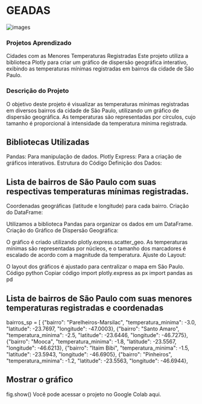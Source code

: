# GEADAS
![images](https://github.com/user-attachments/assets/7dd46eb3-fb0a-42b7-95af-abce3ba0930a)

### Projetos Aprendizado
Cidades com as Menores Temperaturas Registradas
Este projeto utiliza a biblioteca Plotly para criar um gráfico de dispersão geográfica interativo, exibindo as temperaturas mínimas registradas em bairros da cidade de São Paulo.

### Descrição do Projeto
O objetivo deste projeto é visualizar as temperaturas mínimas registradas em diversos bairros da cidade de São Paulo, utilizando um gráfico de dispersão geográfica. As temperaturas são representadas por círculos, cujo tamanho é proporcional à intensidade da temperatura mínima registrada.

## Bibliotecas Utilizadas
Pandas: Para manipulação de dados.
Plotly Express: Para a criação de gráficos interativos.
Estrutura do Código
Definição dos Dados:

## Lista de bairros de São Paulo com suas respectivas temperaturas mínimas registradas.
Coordenadas geográficas (latitude e longitude) para cada bairro.
Criação do DataFrame:

Utilizamos a biblioteca Pandas para organizar os dados em um DataFrame.
Criação do Gráfico de Dispersão Geográfica:

O gráfico é criado utilizando plotly.express.scatter_geo.
As temperaturas mínimas são representadas por núcleos, e o tamanho dos marcadores é escalado de acordo com a magnitude da temperatura.
Ajuste do Layout:

O layout dos gráficos é ajustado para centralizar o mapa em São Paulo.
Código
python
Copiar código
import plotly.express as px
import pandas as pd

## Lista de bairros de São Paulo com suas menores temperaturas registradas e coordenadas
bairros_sp = [
    {"bairro": "Parelheiros-Marsilac", "temperatura_minima": -3.0, "latitude": -23.7697, "longitude": -47.0003},
    {"bairro": "Santo Amaro", "temperatura_minima": -2.5, "latitude": -23.6446, "longitude": -46.7275},
    {"bairro": "Mooca", "temperatura_minima": -1.8, "latitude": -23.5567, "longitude": -46.6213},
    {"bairro": "Itaim Bibi", "temperatura_minima": -1.5, "latitude": -23.5943, "longitude": -46.6905},
    {"bairro": "Pinheiros", "temperatura_minima": -1.2, "latitude": -23.5563, "longitude": -46.6944},


## Mostrar o gráfico
fig.show()
Você pode acessar o projeto no Google Colab aqui.




